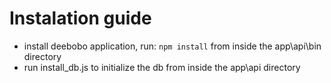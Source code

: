 # Instalation guide

- install deebobo application, run: `npm install` from inside the app\api\bin directory
- run install_db.js to initialize the db from inside the app\api directory